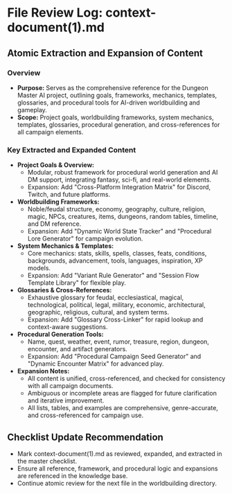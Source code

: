 # File Review Log: context-document(1).md

## Atomic Extraction and Expansion of Content

### Overview
- **Purpose:** Serves as the comprehensive reference for the Dungeon Master AI project, outlining goals, frameworks, mechanics, templates, glossaries, and procedural tools for AI-driven worldbuilding and gameplay.
- **Scope:** Project goals, worldbuilding frameworks, system mechanics, templates, glossaries, procedural generation, and cross-references for all campaign elements.

### Key Extracted and Expanded Content
- **Project Goals & Overview:**
  - Modular, robust framework for procedural world generation and AI DM support, integrating fantasy, sci-fi, and real-world elements.
  - Expansion: Add "Cross-Platform Integration Matrix" for Discord, Twitch, and future platforms.
- **Worldbuilding Frameworks:**
  - Noble/feudal structure, economy, geography, culture, religion, magic, NPCs, creatures, items, dungeons, random tables, timeline, and DM reference.
  - Expansion: Add "Dynamic World State Tracker" and "Procedural Lore Generator" for campaign evolution.
- **System Mechanics & Templates:**
  - Core mechanics: stats, skills, spells, classes, feats, conditions, backgrounds, advancement, tools, languages, inspiration, XP models.
  - Expansion: Add "Variant Rule Generator" and "Session Flow Template Library" for flexible play.
- **Glossaries & Cross-References:**
  - Exhaustive glossary for feudal, ecclesiastical, magical, technological, political, legal, military, economic, architectural, geographic, religious, cultural, and system terms.
  - Expansion: Add "Glossary Cross-Linker" for rapid lookup and context-aware suggestions.
- **Procedural Generation Tools:**
  - Name, quest, weather, event, rumor, treasure, region, dungeon, encounter, and artifact generators.
  - Expansion: Add "Procedural Campaign Seed Generator" and "Dynamic Encounter Matrix" for advanced play.
- **Expansion Notes:**
  - All content is unified, cross-referenced, and checked for consistency with all campaign documents.
  - Ambiguous or incomplete areas are flagged for future clarification and iterative improvement.
  - All lists, tables, and examples are comprehensive, genre-accurate, and cross-referenced for campaign use.

## Checklist Update Recommendation
- Mark context-document(1).md as reviewed, expanded, and extracted in the master checklist.
- Ensure all reference, framework, and procedural logic and expansions are referenced in the knowledge base.
- Continue atomic review for the next file in the worldbuilding directory.
